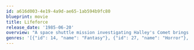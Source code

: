 ```yaml
---
id: a616d003-4e19-4a9d-ae65-1ab594b9fc80
blueprint: movie
title: Lifeforce
release_date: '1985-06-20'
overview: "A space shuttle mission investigating Halley's Comet brings back a malevolent race of space vampires who transform most of London's population into zombies. The only survivor of the expedition and British authorities attempt to capture a mysterious but beautiful alien woman who appears responsible."
genres: '[{"id": 14, "name": "Fantasy"}, {"id": 27, "name": "Horror"}, {"id": 878, "name": "Science Fiction"}, {"id": 53, "name": "Thriller"}]'
---
```

